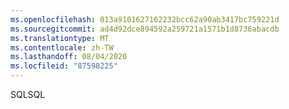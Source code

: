 ```yaml
---
ms.openlocfilehash: 013a9101627162232bcc62a90ab3417bc759221d
ms.sourcegitcommit: ad4d92dce894592a259721a1571b1d8736abacdb
ms.translationtype: MT
ms.contentlocale: zh-TW
ms.lasthandoff: 08/04/2020
ms.locfileid: "87598225"
---
```

 <span data-ttu-id="05542-101">SQL</span><span class="sxs-lookup"><span data-stu-id="05542-101">SQL</span></span> 